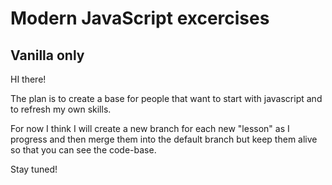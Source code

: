 # Modern JavaScript excercises
## Vanilla only

HI there!

The plan is to create a base for people that want to start with javascript and to refresh my own skills.

For now I think I will create a new branch for each new "lesson" as I progress and then merge them into the default branch but keep them alive so that you can see the code-base.


Stay tuned!